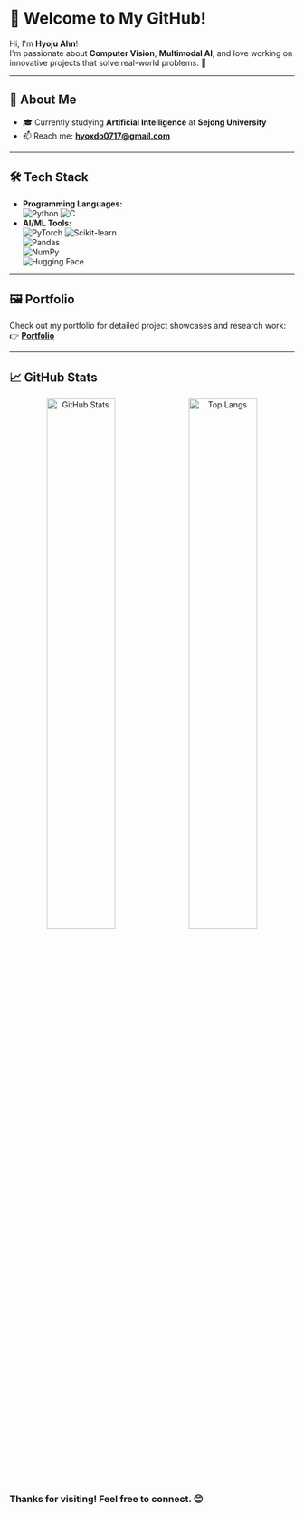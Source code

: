 # 👋 Welcome to My GitHub!

Hi, I'm **Hyoju Ahn**!  
I'm passionate about **Computer Vision**, **Multimodal AI**, and love working on innovative projects that solve real-world problems. 🚀  

---

## 💼 About Me
- 🎓 Currently studying **Artificial Intelligence** at **Sejong University**  
- 📫 Reach me: **[hyoxdo0717@gmail.com](mailto:hyoxdo0717@gmail.com)**  

---

## 🛠️ Tech Stack
- **Programming Languages:**  
  ![Python](https://img.shields.io/badge/-Python-3776AB?logo=python&logoColor=white&style=flat) 
  ![C](https://img.shields.io/badge/-C-A8B9CC?logo=c&logoColor=white&style=flat)  
- **AI/ML Tools:**  
  ![PyTorch](https://img.shields.io/badge/-PyTorch-EE4C2C?logo=pytorch&logoColor=white&style=flat) 
  ![Scikit-learn](https://img.shields.io/badge/-Scikit%20Learn-F7931E?logo=scikit-learn&logoColor=white&style=flat)  
  ![Pandas](https://img.shields.io/badge/-Pandas-150458?logo=pandas&logoColor=white&style=flat)  
  ![NumPy](https://img.shields.io/badge/-NumPy-013243?logo=numpy&logoColor=white&style=flat)  
  ![Hugging Face](https://img.shields.io/badge/-Hugging%20Face-F4A261?logo=huggingface&logoColor=white&style=flat)  

---

## 🖼️ Portfolio  
Check out my portfolio for detailed project showcases and research work:  
👉 **[Portfolio](https://www.notion.so/9da33dd8be754c55a555748d2d4cd72f?pvs=4)**  

---

## 📈 GitHub Stats
<p align="center">
  <img src="https://github-readme-stats.vercel.app/api?username=hyottz&show_icons=true&theme=radical" alt="GitHub Stats" width="49%">
  <img src="https://github-readme-stats.vercel.app/api/top-langs/?username=hyottz&layout=compact&theme=radical" alt="Top Langs" width="49%">
</p>



### Thanks for visiting! Feel free to connect. 😊
